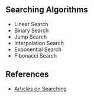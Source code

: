 ## Searching Algorithms

- Linear Search
- Binary Search
- Jump Search
- Interpolation Search
- Exponential Search
- Fibonacci Search

## References

- [Articles on Searching](http://www.geeksforgeeks.org/searching-algorithms)
